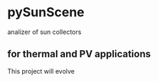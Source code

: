 # pySunScene
analizer of sun collectors

## for thermal and PV applications
This project will evolve

